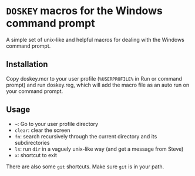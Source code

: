 # `DOSKEY` macros for the Windows command prompt

A simple set of unix-like and helpful macros for dealing with the Windows command prompt.

## Installation

Copy doskey.mcr to your user profile (`%USERPROFILE%` in Run or command prompt) and run doskey.reg, which will add the macro file as an auto run on your command prompt.

## Usage
* `~`: Go to your user profile directory
* `clear`: clear the screen
* `fn`: search recursively through the current directory and its subdirectories
* `ls`: run `dir` in a vaguely unix-like way (and get a message from Steve)
* `x`: shortcut to exit

There are also some `git` shortcuts. Make sure `git` is in your path.